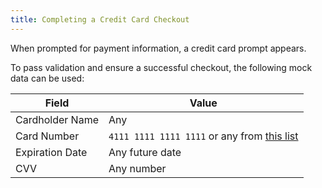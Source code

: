 ```yaml
---
title: Completing a Credit Card Checkout
---
```


When prompted for payment information, a credit card prompt appears.

To pass validation and ensure a successful checkout, the following mock data can be used:

| Field | Value |
| --- | --- |
| Cardholder Name | Any |
| Card Number | `4111 1111 1111 1111` or any from [this list](https://developers.braintreepayments.com/guides/credit-cards/testing-go-live/node#valid-card-numbers) |
| Expiration Date | Any future date |
| CVV | Any number |
